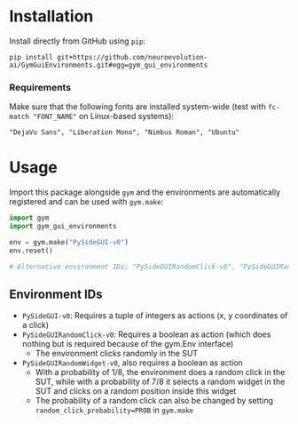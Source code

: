 # Installation

Install directly from GitHub using `pip`:

```
pip install git+https://github.com/neuroevolution-ai/GymGuiEnvironments.git#egg=gym_gui_environments
```

### Requirements

Make sure that the following fonts are installed system-wide (test with `fc-match "FONT_NAME"` on Linux-based 
systems):

```
"DejaVu Sans", "Liberation Mono", "Nimbus Roman", "Ubuntu"
```


# Usage

Import this package alongside `gym` and the environments are automatically registered and can be used with `gym.make`:

```python
import gym
import gym_gui_environments

env = gym.make("PySideGUI-v0")
env.reset()

# Alternative environment IDs: "PySideGUIRandomClick-v0", "PySideGUIRandomWidget-v0"
```

## Environment IDs

- `PySideGUI-v0`: Requires a tuple of integers as actions (x, y coordinates of a click)
- `PySideGUIRandomClick-v0`: Requires a boolean as action (which does nothing but is required because of the gym.Env
interface)
  - The environment clicks randomly in the SUT
- `PySideGUIRandomWidget-v0`, also requires a boolean as action
  - With a probability of 1/8, the environment does a random click in the SUT, while with a probability of 7/8 it
    selects a random widget in the SUT and clicks on a random position inside this widget
  - The probability of a random click can also be changed by setting `random_click_probability=PROB` in `gym.make`